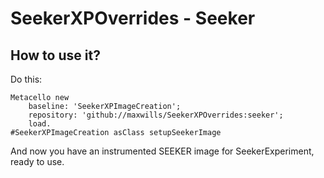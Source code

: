 # SeekerXPOverrides - Seeker

## How to use it?

Do this:

```Smalltalk
Metacello new
	baseline: 'SeekerXPImageCreation';
	repository: 'github://maxwills/SeekerXPOverrides:seeker';
	load.
#SeekerXPImageCreation asClass setupSeekerImage
```

And now you have an instrumented SEEKER image for SeekerExperiment, ready to use.
